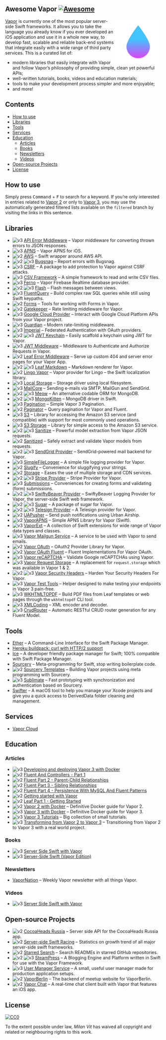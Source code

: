 ## Awesome Vapor [![Awesome](https://awesome.re/badge.svg)](https://awesome.re)

[<img src="https://raw.githubusercontent.com/Cellane/awesome-vapor/master/img/vapor-logo.png" align="right" width="150">](https://vapor.codes)

[Vapor](https://vapor.codes) is currently one of the most popular server-side Swift frameworks. It allows you to take the language you already know if you ever developed an iOS application and use it in a whole new way, to develop fast, scalable and reliable back-end systems that integrate easily with a wide range of third party services. This is a curated list of:

- modern libraries that easily integrate with Vapor and follow Vapor’s philosophy of providing simple, clean yet powerful APIs;
- well-written tutorials, books, videos and education materials;
- tools to make your development process simpler and more enjoyable;
- and more!

## Contents

- [How to use](#how-to-use)
- [Libraries](#libraries)
- [Tools](#tools)
- [Services](#services)
- [Education](#education)
  - [Articles](#articles)
  - [Books](#books)
  - [Newsletters](#newsletters)
  - [Videos](#videos)
- [Open-source Projects](#open-source-projects)
- [License](#license)

## How to use

Simply press <kbd>Command</kbd> + <kbd>F</kbd> to search for a keyword. If you’re only interested in entries related to [Vapor 2](https://github.com/Cellane/awesome-vapor/blob/filtered/vapor-2.md) or only to [Vapor 3](https://github.com/Cellane/awesome-vapor/blob/filtered/vapor-3.md), you may use the automatically generated filtered lists available on the `filtered` branch by visiting the links in this sentence.

## Libraries

- ![v3](https://raw.githubusercontent.com/Cellane/awesome-vapor/master/img/vapor-3.png) [API Error Middleware](https://github.com/skelpo/APIErrorMiddleware) – Vapor middleware for converting thrown errors to JSON responses.
- ![v3](https://raw.githubusercontent.com/Cellane/awesome-vapor/master/img/vapor-3.png) [APNS](https://github.com/vapor-community/apns) – Vapor APNS for iOS.
- ![v2](https://raw.githubusercontent.com/Cellane/awesome-vapor/master/img/vapor-2.png) [AWS](https://github.com/nodes-vapor/aws) – Swift wrapper around AWS API.
- ![v2](https://raw.githubusercontent.com/Cellane/awesome-vapor/master/img/vapor-2.png) ![v3](https://raw.githubusercontent.com/Cellane/awesome-vapor/master/img/vapor-3.png) [Bugsnag](https://github.com/nodes-vapor/bugsnag) – Report errors with Bugsnag.
- ![v3](https://raw.githubusercontent.com/Cellane/awesome-vapor/master/img/vapor-3.png) [CSRF](https://github.com/vapor-community/CSRF) – A package to add protection to Vapor against CSRF attacks.
- ![v3](https://raw.githubusercontent.com/Cellane/awesome-vapor/master/img/vapor-3.png) [CSV Framework](https://github.com/skelpo/CSV) – A simple framework to read and write CSV files.
- ![v3](https://raw.githubusercontent.com/Cellane/awesome-vapor/master/img/vapor-3.png) [Ferno](https://github.com/vapor-community/ferno) – Vapor Firebase Realtime database provider.
- ![v2](https://raw.githubusercontent.com/Cellane/awesome-vapor/master/img/vapor-2.png) ![v3](https://raw.githubusercontent.com/Cellane/awesome-vapor/master/img/vapor-3.png) [Flash](https://github.com/nodes-vapor/flash) – Flash messages between views.
- ![v3](https://raw.githubusercontent.com/Cellane/awesome-vapor/master/img/vapor-3.png) [FluentQuery](https://github.com/MihaelIsaev/FluentQuery) – Build complex raw SQL queries while still using Swift keypaths.
- ![v2](https://raw.githubusercontent.com/Cellane/awesome-vapor/master/img/vapor-2.png) [Forms](https://github.com/nodes-vapor/forms) – Tools for working with Forms in Vapor.
- ![v2](https://raw.githubusercontent.com/Cellane/awesome-vapor/master/img/vapor-2.png) [Gatekeeper](https://github.com/nodes-vapor/gatekeeper) – Rate limiting middleware for Vapor.
- ![v3](https://raw.githubusercontent.com/Cellane/awesome-vapor/master/img/vapor-3.png) [Google Cloud Provider](https://github.com/vapor-community/google-cloud-provider) – Interact with Google Cloud Platform APIs from your Vapor project.
- ![v3](https://raw.githubusercontent.com/Cellane/awesome-vapor/master/img/vapor-3.png) [Guardian](https://github.com/Jinxiansen/Guardian) – Modern rate-limiting middleware.
- ![v3](https://raw.githubusercontent.com/Cellane/awesome-vapor/master/img/vapor-3.png) [Imperial](https://github.com/vapor-community/Imperial) – Federated Authentication with OAuth providers.
- ![v2](https://raw.githubusercontent.com/Cellane/awesome-vapor/master/img/vapor-2.png) ![v3](https://raw.githubusercontent.com/Cellane/awesome-vapor/master/img/vapor-3.png) [JWT Keychain](https://github.com/nodes-vapor/jwt-keychain) – Easily scaffold a keychain using JWT for Vapor.
- ![v3](https://raw.githubusercontent.com/Cellane/awesome-vapor/master/img/vapor-3.png) [JWT Middleware](https://github.com/skelpo/JWTMiddleware) – Middleware to Authenticate and Authorize Requests in Vapor.
- ![v2](https://raw.githubusercontent.com/Cellane/awesome-vapor/master/img/vapor-2.png) [Leaf Error Middleware](https://github.com/brokenhandsio/leaf-error-middleware) – Serve up custom 404 and server error pages for your Vapor App.
- ![v2](https://raw.githubusercontent.com/Cellane/awesome-vapor/master/img/vapor-2.png) ![v3](https://raw.githubusercontent.com/Cellane/awesome-vapor/master/img/vapor-3.png) [Leaf Markdown](https://github.com/vapor-community/leaf-markdown) – Markdown renderer for Vapor.
- ![v2](https://raw.githubusercontent.com/Cellane/awesome-vapor/master/img/vapor-2.png) [Lingo Vapor](https://github.com/vapor-community/Lingo-Vapor) – Vapor provider for Lingo – the Swift localization library.
- ![v3](https://raw.githubusercontent.com/Cellane/awesome-vapor/master/img/vapor-3.png) [Local Storage](https://github.com/gperdomor/local-storage) – Storage driver using local filesystem.
- ![v3](https://raw.githubusercontent.com/Cellane/awesome-vapor/master/img/vapor-3.png) [MailCore](https://github.com/LiveUI/MailCore) – Sending e-mails via SMTP, MailGun and SendGrid.
- ![v2](https://raw.githubusercontent.com/Cellane/awesome-vapor/master/img/vapor-2.png) ![v3](https://raw.githubusercontent.com/Cellane/awesome-vapor/master/img/vapor-3.png) [Meow](https://github.com/OpenKitten/Meow) – An alternative codable ORM for MongoDB.
- ![v2](https://raw.githubusercontent.com/Cellane/awesome-vapor/master/img/vapor-2.png) ![v3](https://raw.githubusercontent.com/Cellane/awesome-vapor/master/img/vapor-3.png) [MongoKitten](https://github.com/OpenKitten/MongoKitten) – MongoDB driver in Swift.
- ![v3](https://raw.githubusercontent.com/Cellane/awesome-vapor/master/img/vapor-3.png) [Pagination](https://github.com/vapor-community/pagination) – Simple Vapor 3 Pagination.
- ![v2](https://raw.githubusercontent.com/Cellane/awesome-vapor/master/img/vapor-2.png) [Paginator](https://github.com/nodes-vapor/paginator) – Query pagination for Vapor and Fluent.
- ![v3](https://raw.githubusercontent.com/Cellane/awesome-vapor/master/img/vapor-3.png) [S3](https://github.com/LiveUI/S3) – Library for accessing the Amazon S3 service (and compatible) with support for most commonly used operations.
- ![v3](https://raw.githubusercontent.com/Cellane/awesome-vapor/master/img/vapor-3.png) [S3 Storage](https://github.com/anthonycastelli/s3-storage) – Library for simple access to the Amazon S3 service.
- ![v2](https://raw.githubusercontent.com/Cellane/awesome-vapor/master/img/vapor-2.png) ![v3](https://raw.githubusercontent.com/Cellane/awesome-vapor/master/img/vapor-3.png) [Sanitize](https://github.com/gperdomor/sanitize) – Powerful model extraction from Vapor JSON requests.
- ![v2](https://raw.githubusercontent.com/Cellane/awesome-vapor/master/img/vapor-2.png) [Sanitized](https://github.com/nodes-vapor/sanitized) – Safely extract and validate Vapor models from requests.
- ![v2](https://raw.githubusercontent.com/Cellane/awesome-vapor/master/img/vapor-2.png) ![v3](https://raw.githubusercontent.com/Cellane/awesome-vapor/master/img/vapor-3.png) [SendGrid Provider](https://github.com/vapor-community/sendgrid-provider) – SendGrid-powered mail backend for Vapor.
- ![v3](https://raw.githubusercontent.com/Cellane/awesome-vapor/master/img/vapor-3.png) [SimpleFileLogger](https://github.com/hallee/vapor-simple-file-logger) – A simple file logging provider for Vapor.
- ![v2](https://raw.githubusercontent.com/Cellane/awesome-vapor/master/img/vapor-2.png) [Slugify](https://github.com/nodes-vapor/slugify) – Convenience for sluggifying your strings.
- ![v2](https://raw.githubusercontent.com/Cellane/awesome-vapor/master/img/vapor-2.png) [Storage](https://github.com/nodes-vapor/storage) – Eases the use of multiple storage and CDN services.
- ![v2](https://raw.githubusercontent.com/Cellane/awesome-vapor/master/img/vapor-2.png) ![v3](https://raw.githubusercontent.com/Cellane/awesome-vapor/master/img/vapor-3.png) [Stripe Provider](https://github.com/vapor-community/stripe-provider) – Stripe Provider for Vapor.
- ![v3](https://raw.githubusercontent.com/Cellane/awesome-vapor/master/img/vapor-3.png) [Submissions](https://github.com/nodes-vapor/submissions) – Conveniences for creating forms and validating (form) submissions.
- ![v2](https://raw.githubusercontent.com/Cellane/awesome-vapor/master/img/vapor-2.png) ![v3](https://raw.githubusercontent.com/Cellane/awesome-vapor/master/img/vapor-3.png) [SwiftyBeaver Provider](https://github.com/vapor-community/swiftybeaver-provider) – SwiftyBeaver Logging Provider for Vapor, the server-side Swift web framework.
- ![v2](https://raw.githubusercontent.com/Cellane/awesome-vapor/master/img/vapor-2.png) ![v3](https://raw.githubusercontent.com/Cellane/awesome-vapor/master/img/vapor-3.png) [Sugar](https://github.com/nodes-vapor/sugar) – A package of sugar for Vapor.
- ![v2](https://raw.githubusercontent.com/Cellane/awesome-vapor/master/img/vapor-2.png) ![v3](https://raw.githubusercontent.com/Cellane/awesome-vapor/master/img/vapor-3.png) [Telesign Provider](https://github.com/vapor-community/telesign-provider) – A Telesign provider for Vapor.
- ![v2](https://raw.githubusercontent.com/Cellane/awesome-vapor/master/img/vapor-2.png) [UAPusher](https://github.com/nodes-vapor/push-urban-airship) – Send push notifications using Urban Airship.
- ![v2](https://raw.githubusercontent.com/Cellane/awesome-vapor/master/img/vapor-2.png) [VaporAPNS](https://github.com/matthijs2704/vapor-apns) – Simple APNS Library for Vapor (Swift).
- ![v3](https://raw.githubusercontent.com/Cellane/awesome-vapor/master/img/vapor-3.png) [VaporExt](https://github.com/vapor-community/vapor-ext) – A collection of Swift extensions for wide range of Vapor data types and classes.
- ![v3](https://raw.githubusercontent.com/Cellane/awesome-vapor/master/img/vapor-3.png) [Vapor Mailgun Service](https://github.com/twof/VaporMailgunService) – A service to be used with Vapor to send emails.
- ![v2](https://raw.githubusercontent.com/Cellane/awesome-vapor/master/img/vapor-2.png) [Vapor OAuth](https://github.com/brokenhandsio/vapor-oauth) – OAuth2 Provider Library for Vapor.
- ![v2](https://raw.githubusercontent.com/Cellane/awesome-vapor/master/img/vapor-2.png) [Vapor OAuth Fluent](https://github.com/brokenhandsio/vapor-oauth-fluent) – Fluent Implementations For Vapor OAuth.
- ![v3](https://raw.githubusercontent.com/Cellane/awesome-vapor/master/img/vapor-3.png) [Vapor reCAPTCHA](https://github.com/gotranseo/vapor-recaptcha) – Validate Google reCAPTCHAs using Vapor.
- ![v3](https://raw.githubusercontent.com/Cellane/awesome-vapor/master/img/vapor-3.png) [Vapor Request Storage](https://github.com/skelpo/vapor-request-storage) – A replacement for `request.storage` which was available in Vapor 1 & 2.
- ![v2](https://raw.githubusercontent.com/Cellane/awesome-vapor/master/img/vapor-2.png) ![v3](https://raw.githubusercontent.com/Cellane/awesome-vapor/master/img/vapor-3.png) [Vapor Security Headers](https://github.com/brokenhandsio/VaporSecurityHeaders) – Harden Your Security Headers For Vapor.
- ![v3](https://raw.githubusercontent.com/Cellane/awesome-vapor/master/img/vapor-3.png) [Vapor Test Tools](https://github.com/LiveUI/VaporTestTools) – Helper designed to make testing your endpoints in Vapor 3 pain-free.
- ![v3](https://raw.githubusercontent.com/Cellane/awesome-vapor/master/img/vapor-3.png) [WKHTMLTOPDF](https://github.com/MihaelIsaev/wkhtmltopdf) – Build PDF files from Leaf templates or web pages through the `wkhtmltopdf` CLI tool.
- ![v3](https://raw.githubusercontent.com/Cellane/awesome-vapor/master/img/vapor-3.png) [XMLCoding](https://github.com/LiveUI/XMLCoding) – XML encoder and decoder.
- ![v3](https://raw.githubusercontent.com/Cellane/awesome-vapor/master/img/vapor-3.png) [CrudRouter](https://github.com/twof/VaporCRUDRouter) – Automatic RESTful CRUD router generation for any Fluent Model.

## Tools

- [Ether](https://github.com/Ether-CLI/Ether) – A Command-Line Interface for the Swift Package Manager.
- [Heroku buildpack: curl with HTTP/2 support](https://github.com/vzsg/heroku-buildpack-curl-http2)
- [Ice](https://github.com/jakeheis/Ice) – A developer friendly package manager for Swift; 100% compatible with Swift Package Manager.
- [Sourcery](https://github.com/krzysztofzablocki/Sourcery) – Meta-programming for Swift, stop writing boilerplate code.
- ![v2](https://raw.githubusercontent.com/Cellane/awesome-vapor/master/img/vapor-2.png) [Sourcery Templates](https://github.com/nodes-vapor/sourcery-templates) – Building Vapor projects using meta programming with Sourcery.
- ![v3](https://raw.githubusercontent.com/Cellane/awesome-vapor/master/img/vapor-3.png) [Sublimate](https://github.com/gabrielepalma/sublimate) – Fast prototyping with synchronization and authentication based on Sourcery.
- [Swifter](https://github.com/LiveUI/Swifter) – A macOS tool to help you manage your Xcode projects and give you a quick access to DerivedData folder cleaning and management.

## Services

- [Vapor Cloud](https://vapor.cloud)

## Education

### Articles

- ![v3](https://raw.githubusercontent.com/Cellane/awesome-vapor/master/img/vapor-3.png) [Developing and deploying Vapor 3 with Docker](https://bygri.github.io/2018/05/14/developing-deploying-vapor-docker.html)
- ![v2](https://raw.githubusercontent.com/Cellane/awesome-vapor/master/img/vapor-2.png) [Fluent And Controllers - Part 1](https://geeks.brokenhands.io/blog/posts/fluent-and-controllers-part-1/)
- ![v2](https://raw.githubusercontent.com/Cellane/awesome-vapor/master/img/vapor-2.png) [Fluent Part 2 - Parent-Child Relationships](https://geeks.brokenhands.io/blog/posts/fluent-part-2-parent-child-relationships/)
- ![v2](https://raw.githubusercontent.com/Cellane/awesome-vapor/master/img/vapor-2.png) [Fluent Part 3 - Sibling Relationships](https://geeks.brokenhands.io/blog/posts/fluent-part-3-sibling-relationships/)
- ![v2](https://raw.githubusercontent.com/Cellane/awesome-vapor/master/img/vapor-2.png) [Fluent Part 4 - Persistence With MySQL And Fluent Patterns](https://geeks.brokenhands.io/blog/posts/fluent-part-4-persistence-with-mysql-and-fluent-patterns/)
- ![v2](https://raw.githubusercontent.com/Cellane/awesome-vapor/master/img/vapor-2.png) [Getting started with Vapor](https://geeks.brokenhands.io/blog/posts/getting-started-with-vapor/)
- ![v2](https://raw.githubusercontent.com/Cellane/awesome-vapor/master/img/vapor-2.png) [Leaf Part 1 - Getting Started](https://geeks.brokenhands.io/blog/posts/leaf-part-1-getting-started/)
- ![v2](https://raw.githubusercontent.com/Cellane/awesome-vapor/master/img/vapor-2.png) [Vapor 2 with Docker](https://bygri.github.io/2018/01/24/vapor-2-with-docker.html) – Definitive Docker guide for Vapor 2.
- ![v3](https://raw.githubusercontent.com/Cellane/awesome-vapor/master/img/vapor-3.png) [Vapor 3 with Docker](https://bygri.github.io/2018/01/24/vapor-3-with-docker.html) – Definitive Docker guide for Vapor 3.
- ![v3](https://raw.githubusercontent.com/Cellane/awesome-vapor/master/img/vapor-3.png) [Vapor 3 Tutorials](https://mihaelamj.github.io/Vapor%20%203%20Tutorial/) – Big collection of small tutorials.
- ![v3](https://raw.githubusercontent.com/Cellane/awesome-vapor/master/img/vapor-3.png) [Transforming from Vapor 2 to Vapor 3](https://www.skelpo.com/blog/vapor2-to-vapor3/) – Transitioning from Vapor 2 to Vapor 3 with a real world project.

### Books

- ![v3](https://raw.githubusercontent.com/Cellane/awesome-vapor/master/img/vapor-3.png) [Server Side Swift with Vapor](https://store.raywenderlich.com/products/server-side-swift-with-vapor)
- ![v3](https://raw.githubusercontent.com/Cellane/awesome-vapor/master/img/vapor-3.png) [Server-Side Swift (Vapor Edition)](https://www.hackingwithswift.com/store/server-side-swift)

### Newsletters

- [VaporNation](http://vapornation.news) – Weekly Vapor newsletter with all things Vapor.

### Videos

- ![v3](https://raw.githubusercontent.com/Cellane/awesome-vapor/master/img/vapor-3.png) [Server Side Swift with Vapor](https://www.raywenderlich.com/4493-server-side-swift-with-vapor/lessons/1)

## Open-source Projects

- ![v2](https://raw.githubusercontent.com/Cellane/awesome-vapor/master/img/vapor-2.png) [CocoaHeads Russia](https://github.com/cocoaheadsru/server) – Server side API for the CocoaHeads Russia app.
- ![v2](https://raw.githubusercontent.com/Cellane/awesome-vapor/master/img/vapor-2.png) [Server-side Swift Racing](https://github.com/MartinLasek/serversideswift.racing) – Statistics on growth trend of all major server-side swift frameworks.
- ![v2](https://raw.githubusercontent.com/Cellane/awesome-vapor/master/img/vapor-2.png) [Starred Search](https://github.com/mjmsmith/starredsearch) – Search READMEs in starred GitHub repositories.
- ![v2](https://raw.githubusercontent.com/Cellane/awesome-vapor/master/img/vapor-2.png) ![v3](https://raw.githubusercontent.com/Cellane/awesome-vapor/master/img/vapor-3.png) [SteamPress](https://github.com/brokenhandsio/SteamPress) – A Blogging Engine and Platform written in Swift for use with the Vapor Framework.
- ![v3](https://raw.githubusercontent.com/Cellane/awesome-vapor/master/img/vapor-3.png) [User Manager Service](https://github.com/skelpo/UserManager) – A small, useful user manager made for production application setups.
- ![v2](https://raw.githubusercontent.com/Cellane/awesome-vapor/master/img/vapor-2.png) [VaporBerlin](https://github.com/MartinLasek/vaporberlinBE) – The backend of meetup website for VaporBerlin.
- ![v2](https://raw.githubusercontent.com/Cellane/awesome-vapor/master/img/vapor-2.png) [Vapor Chat](https://github.com/vapor-community/chat-example) – A real-time chat client built with Vapor that features an iOS app.

## License

[![CC0](http://mirrors.creativecommons.org/presskit/buttons/88x31/svg/cc-zero.svg)](https://creativecommons.org/publicdomain/zero/1.0/)

To the extent possible under law, _Milan Vit_ has waived all copyright and related or neighbouring rights to this work.